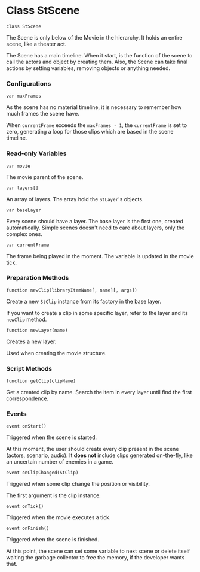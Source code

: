 # Class StScene

	class StScene

The Scene is only below of the Movie in the hierarchy. It holds an entire scene, like a theater act.

The Scene has a main timeline. When it start, is the function of the scene to call the actors and object by creating them. Also, the Scene can take final actions by setting variables, removing objects or anything needed.

### Configurations

    var maxFrames

As the scene has no material timeline, it is necessary to remember how much frames the scene have.

When `currentFrame` exceeds the `maxFrames - 1`, the `currentFrame` is set to zero, generating a loop for those clips which are based in the scene timeline.

### Read-only Variables

    var movie

The movie parent of the scene.

    var layers[]

An array of layers. The array hold the `StLayer`'s objects.

    var baseLayer

Every scene should have a layer. The base layer is the first one, created automatically. Simple scenes doesn't need to care about layers, only the complex ones.

    var currentFrame

The frame being played in the moment. The variable is updated in the movie tick.

### Preparation Methods

    function newClip(libraryItemName[, name][, args])

Create a new `StClip` instance from its factory in the base layer.

If you want to create a clip in some specific layer, refer to the layer and its `newClip` method.

    function newLayer(name)

Creates a new layer.

Used when creating the movie structure.

### Script Methods

    function getClip(clipName)

Get a created clip by name. Search the item in every layer until find the first correspondence.

### Events

    event onStart()

Triggered when the scene is started.

At this moment, the user should create every clip present in the scene (actors, scenario, audio). It **does not** include clips generated on-the-fly, like an uncertain number of enemies in a game.

    event onClipChanged(StClip)

Triggered when some clip change the position or visibility.

The first argument is the clip instance.

    event onTick()

Triggered when the movie executes a tick.

    event onFinish()

Triggered when the scene is finished.

At this point, the scene can set some variable to next scene or delete itself waiting the garbage collector to free the memory, if the developer wants that.
